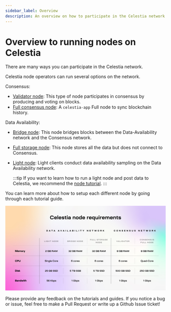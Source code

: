 ```yaml
---
sidebar_label: Overview
description: An overview on how to participate in the Celestia network.
---
```


# Overview to running nodes on Celestia

There are many ways you can participate in the Celestia network.

Celestia node operators can run several options on the network.

Consensus:

- [Validator node](./validator-node.mdx): This type of node participates
  in consensus by producing and voting on blocks.
- [Full consensus node](./full-consensus-node.mdx): A `celestia-app` Full node
  to sync blockchain history.

Data Availability:

- [Bridge node](./bridge-node.mdx): This node bridges blocks between the
  Data-Availability network and the Consensus network.
- [Full storage node](./full-storage-node.mdx): This node stores all
  the data but does not connect to Consensus.
- [Light node](./light-node.mdx): Light clients conduct data availability
  sampling on the Data Availability network.
  
  :::tip
  If you want to learn how to run a light node and post data to Celestia,
  we recommend the [node tutorial](../../developers/node-tutorial).
  :::

You can learn more about how to setup each different node by going through
each tutorial guide.

![Banner](../img/node-requirements.jpg)

Please provide any feedback on the tutorials and guides. If you notice
a bug or issue, feel free to make a Pull Request or write up a Github
Issue ticket!
